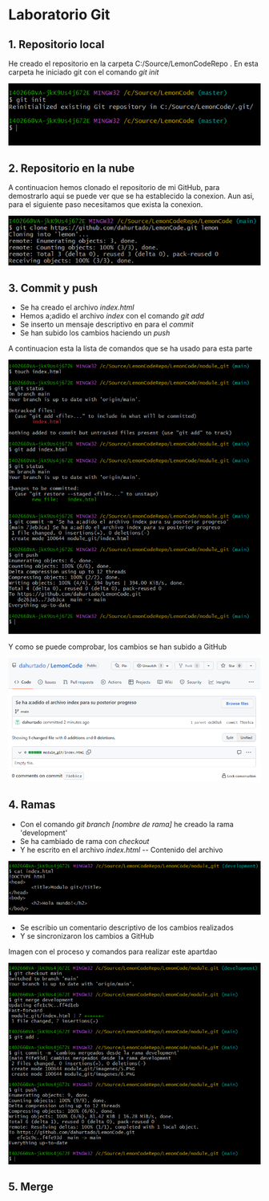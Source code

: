 # Laboratorio Git
## 1. Repositorio local

He creado el repositorio en la carpeta C:/Source/LemonCodeRepo .
En esta carpeta he iniciado git con el comando *git init*

![Comando git init](./imagenes/1.PNG)

## 2. Repositorio en la nube

A continuacion hemos clonado el repositorio de mi GitHub, para demostrarlo aqui se puede ver que se ha establecido la conexion.
Aun asi, para el siguiente paso necesitamos que exista la conexion.

![Clonado de repositorio](./imagenes/2.PNG)

## 3. Commit y push

 - Se ha creado el archivo *index.html*
 - Hemos a;adido el archivo *index* con el comando *git add*
 - Se inserto un mensaje descriptivo en para el *commit*
 - Se han subido los cambios haciendo un *push*

A continuacion esta la lista de comandos que se ha usado para esta parte

![Commiteo y push de archivos](./imagenes/3.PNG)

Y como se puede comprobar, los cambios se han subido a GitHub

![Cambios subidos a GitHub](./imagenes/4.PNG)

## 4. Ramas

 - Con el comando *git branch [nombre de rama]* he creado la rama 'development'
 - Se ha cambiado de rama con *checkout*
 - Y he escrito en el archivo *index.html*
 -- Contenido del archivo

![Contenido del archivo index.html](./imagenes/6.PNG)

 - Se escribio un comentario descriptivo de los cambios realizados
 - Y se sincronizaron los cambios a GitHub

Imagen con el proceso y comandos para realizar este apartdao

![Listado del proceso y de comandos](./imagenes/7.PNG)


## 5. Merge
